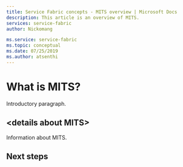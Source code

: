 ```yaml
---
title: Service Fabric concepts - MITS overview | Microsoft Docs
description: This article is an overview of MITS.
services: service-fabric
author: Nickomang 

ms.service: service-fabric
ms.topic: conceptual 
ms.date: 07/25/2019
ms.author: atsenthi 
---
```


# What is MITS?

Introductory paragraph.

## \<details about MITS\>

Information about MITS.

## Next steps
